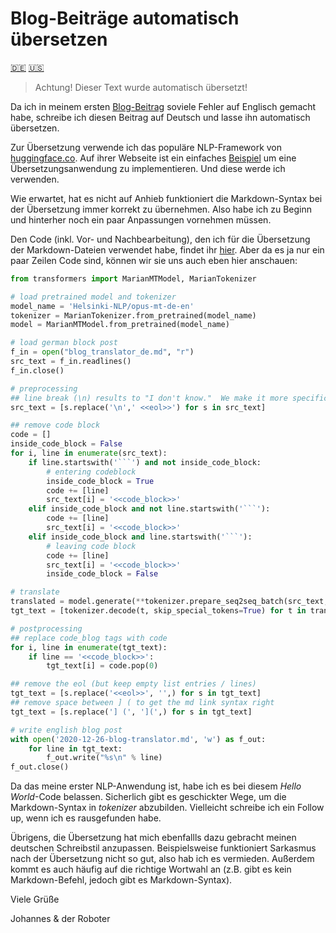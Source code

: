 # Blog-Beiträge automatisch übersetzen
[:de:](https://github.com/joatom/ai_curious/blob/master/_posts/blog_translator.md) [:us:](https://joatom.github.io/ai_curious/nlp/2020/12/26/blog-translator.html)

> Achtung! Dieser Text wurde automatisch übersetzt!

Da ich in meinem ersten [Blog-Beitrag](https://datamuni.com/@joatom/a-handful-of-bricks-from-sql-to-pandas) soviele Fehler auf Englisch gemacht habe, schreibe ich diesen Beitrag auf Deutsch und lasse ihn automatisch übersetzen.

Zur Übersetzung verwende ich das populäre NLP-Framework von [huggingface.co](https://huggingface.co/transformers/index.html). Auf ihrer Webseite ist ein einfaches [Beispiel](https://huggingface.co/transformers/model_doc/marian.html) um eine Übersetzungsanwendung zu implementieren. Und diese werde ich verwenden.

Wie erwartet, hat es nicht auf Anhieb funktioniert die Markdown-Syntax bei der Übersetzung immer korrekt zu übernehmen.
Also habe ich zu Beginn und hinterher noch ein paar Anpassungen vornehmen müssen.

Den Code (inkl. Vor- und Nachbearbeitung), den ich für die Übersetzung der Markdown-Dateien verwendet habe, findet ihr [hier](https://github.com/joatom/blog-resources/tree/main/blog_translator).
Aber da es ja nur ein paar Zeilen Code sind, können wir sie uns auch eben hier anschauen:

```python
from transformers import MarianMTModel, MarianTokenizer

# load pretrained model and tokenizer
model_name = 'Helsinki-NLP/opus-mt-de-en'
tokenizer = MarianTokenizer.from_pretrained(model_name)
model = MarianMTModel.from_pretrained(model_name)

# load german block post
f_in = open("blog_translator_de.md", "r")
src_text = f_in.readlines()
f_in.close()

# preprocessing
## line break (\n) results to "I don't know."  We make it more specific:
src_text = [s.replace('\n',' <<eol>>') for s in src_text]

## remove code block
code = []
inside_code_block = False
for i, line in enumerate(src_text):
    if line.startswith('```') and not inside_code_block:
        # entering codeblock
        inside_code_block = True
        code += [line]
        src_text[i] = '<<code_block>>'
    elif inside_code_block and not line.startswith('```'):
        code += [line]
        src_text[i] = '<<code_block>>'
    elif inside_code_block and line.startswith('```'):
        # leaving code block
        code += [line]
        src_text[i] = '<<code_block>>'
        inside_code_block = False

# translate
translated = model.generate(**tokenizer.prepare_seq2seq_batch(src_text, return_tensors="pt"))
tgt_text = [tokenizer.decode(t, skip_special_tokens=True) for t in translated]

# postprocessing
## replace code_blog tags with code
for i, line in enumerate(tgt_text):
    if line == '<<code_block>>':
        tgt_text[i] = code.pop(0)

## remove the eol (but keep empty list entries / lines)
tgt_text = [s.replace('<<eol>>', '',) for s in tgt_text]
## remove space between ] ( to get the md link syntax right
tgt_text = [s.replace('] (', '](',) for s in tgt_text]

# write english blog post
with open('2020-12-26-blog-translator.md', 'w') as f_out:
    for line in tgt_text:
        f_out.write("%s\n" % line)
f_out.close()
```

Da das meine erster NLP-Anwendung ist, habe ich es bei diesem *Hello World*-Code belassen. Sicherlich gibt es geschickter Wege, um die Markdown-Syntax in *tokenizer* abzubilden. Vielleicht schreibe ich ein Follow up, wenn ich es rausgefunden habe.

Übrigens, die Übersetzung hat mich ebenfallls dazu gebracht meinen deutschen Schreibstil anzupassen.
Beispielsweise funktioniert Sarkasmus nach der Übersetzung nicht so gut, also hab ich es vermieden.
Außerdem kommt es auch häufig auf die richtige Wortwahl an (z.B. gibt es kein Markdown-Befehl, jedoch gibt es Markdown-Syntax).

Viele Grüße

Johannes & der Roboter

